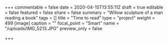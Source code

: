 +++
commentable = false
date = 2020-04-15T13:55:11Z
draft = true
editable = false
featured = false
share = false
summary = "Willow sculpture of a man reading a book"
tags = []
title = "Time to read"
type = "project"
weight = 499
[image]
caption = ""
focal_point = "Smart"
name = "/uploads/IMG_5213.JPG"
preview_only = false

+++
